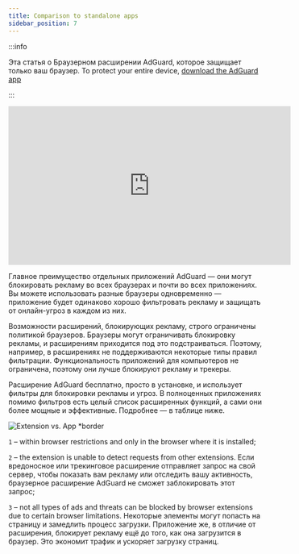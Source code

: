 ```yaml
---
title: Comparison to standalone apps
sidebar_position: 7
---
```


:::info

Эта статья о Браузерном расширении AdGuard, которое защищает только ваш браузер. To protect your entire device, [download the AdGuard app](https://agrd.io/download-kb-adblock)

:::

<iframe width="560" height="315" class="youtube-video" src="https://www.youtube-nocookie.com/embed/ZGwceZP-0mM" title="YouTube video player" frameborder="0" allow="accelerometer; autoplay; clipboard-write; encrypted-media; gyroscope; picture-in-picture" allowfullscreen></iframe>

Главное преимущество отдельных приложений AdGuard — они могут блокировать рекламу во всех браузерах и почти во всех приложениях. Вы можете использовать разные браузеры одновременно — приложение будет одинаково хорошо фильтровать рекламу и защищать от онлайн-угроз в каждом из них.

Возможности расширений, блокирующих рекламу, строго ограничены политикой браузеров. Браузеры могут ограничивать блокировку рекламы, и расширениям приходится под это подстраиваться. Поэтому, например, в расширениях не поддерживаются некоторые типы правил фильтрации. Функциональность приложений для компьютеров не ограничена, поэтому они лучше блокируют рекламу и трекеры.

Расширение AdGuard бесплатно, просто в установке, и использует фильтры для блокировки рекламы и угроз. В полноценных приложениях помимо фильтров есть целый список расширенных функций, а сами они более мощные и эффективные. Подробнее — в таблице ниже.

![Extension vs. App \*border](https://cdn.adtidy.org/content/Kb/ad_blocker/browser_extension/ad_blocker_browser_extension_comparison.png)

`1` – within browser restrictions and only in the browser where it is installed;

`2` – the extension is unable to detect requests from other extensions. Если вредоносное или трекинговое расширение отправляет запрос на свой сервер, чтобы показать вам рекламу или отследить вашу активность, браузерное расширение AdGuard не сможет заблокировать этот запрос;

`3` – not all types of ads and threats can be blocked by browser extensions due to certain browser limitations. Некоторые элементы могут попасть на страницу и замедлить процесс загрузки. Приложение же, в отличие от расширения, блокирует рекламу ещё до того, как она загрузится в браузер. Это экономит трафик и ускоряет загрузку страниц.
